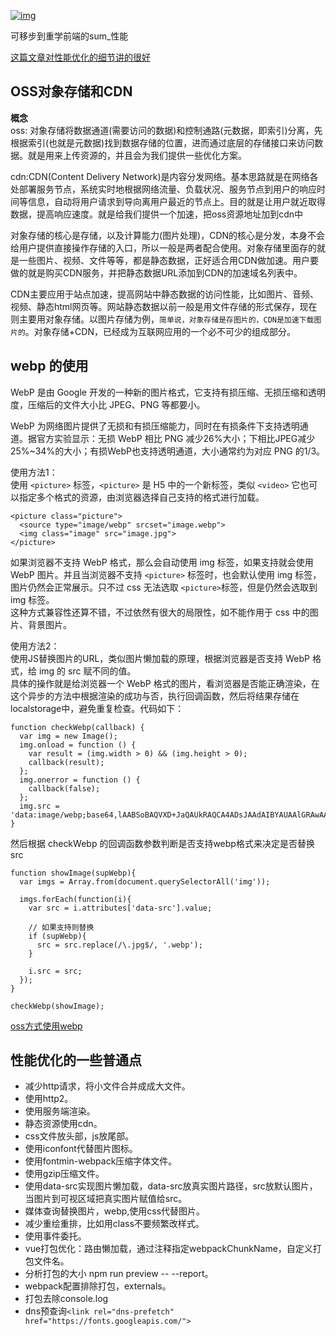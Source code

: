 <a data-fancybox title="img" href="https://p9-juejin.byteimg.com/tos-cn-i-k3u1fbpfcp/c840271dc457409baa0ed1996f38ed04~tplv-k3u1fbpfcp-watermark.awebp">![img](https://p9-juejin.byteimg.com/tos-cn-i-k3u1fbpfcp/c840271dc457409baa0ed1996f38ed04~tplv-k3u1fbpfcp-watermark.awebp)</a>

可移步到重学前端的sum_性能 

[这篇文章对性能优化的细节讲的很好](https://juejin.cn/post/6949896020788690958)

## OSS对象存储和CDN

**概念**<br>
oss: 对象存储将数据通道(需要访问的数据)和控制通路(元数据，即索引)分离，先根据索引(也就是元数据)找到数据存储的位置，进而通过底层的存储接口来访问数据。就是用来上传资源的，并且会为我们提供一些优化方案。

cdn:CDN(Content Delivery Network)是内容分发网络。基本思路就是在网络各处部署服务节点，系统实时地根据网络流量、负载状况、服务节点到用户的响应时间等信息，自动将用户请求到导向离用户最近的节点上。目的就是让用户就近取得数据，提高响应速度。就是给我们提供一个加速，把oss资源地址加到cdn中

对象存储的核心是存储，以及计算能力(图片处理)，CDN的核心是分发，本身不会给用户提供直接操作存储的入口，所以一般是两者配合使用。对象存储里面存的就是一些图片、视频、文件等等，都是静态数据，正好适合用CDN做加速。用户要做的就是购买CDN服务，并把静态数据URL添加到CDN的加速域名列表中。

CDN主要应用于站点加速，提高网站中静态数据的访问性能，比如图片、音频、视频、静态html网页等。网站静态数据以前一般是用文件存储的形式保存，现在则主要用对象存储。以图片存储为例，`简单说，对象存储是存图片的，CDN是加速下载图片的`。对象存储+CDN，已经成为互联网应用的一个必不可少的组成部分。

## webp 的使用
WebP 是由 Google 开发的一种新的图片格式，它支持有损压缩、无损压缩和透明度，压缩后的文件大小比 JPEG、PNG 等都要小。

WebP 为网络图片提供了无损和有损压缩能力，同时在有损条件下支持透明通道。据官方实验显示：无损 WebP 相比 PNG 减少26%大小；下相比JPEG减少25%~34%的大小；有损WebP也支持透明通道，大小通常约为对应 PNG 的1/3。

使用方法1：<br/>
使用 `<picture>` 标签，`<picture>` 是 H5 中的一个新标签，类似 `<video>` 它也可以指定多个格式的资源，由浏览器选择自己支持的格式进行加载。<br/>
```
<picture class="picture">
  <source type="image/webp" srcset="image.webp">
  <img class="image" src="image.jpg">
</picture>
```
如果浏览器不支持 WebP 格式，那么会自动使用 img 标签，如果支持就会使用 WebP 图片。并且当浏览器不支持 `<picture>` 标签时，也会默认使用 img 标签，图片仍然会正常展示。只不过 css 无法选取 `<picture>`标签，但是仍然会选取到 img 标签。<br>
这种方式兼容性还算不错，不过依然有很大的局限性，如不能作用于 css 中的图片、背景图片。

使用方法2：<br>
使用JS替换图片的URL，类似图片懒加载的原理，根据浏览器是否支持 WebP 格式，给 img 的 src 赋不同的值。<br>
具体的操作就是给浏览器一个 WebP 格式的图片，看浏览器是否能正确渲染，在这个异步的方法中根据渲染的成功与否，执行回调函数，然后将结果存储在localstorage中，避免重复检查。代码如下：
```
function checkWebp(callback) {
  var img = new Image();
  img.onload = function () {
    var result = (img.width > 0) && (img.height > 0);
    callback(result);
  };
  img.onerror = function () {
    callback(false);
  };
  img.src = 'data:image/webp;base64,lAABSoBAQVXD+JaQAUkRAQCA4ADsJAAdAIBYAUAAlGRAwAA3AAEAA';
}
```
然后根据 checkWebp 的回调函数参数判断是否支持webp格式来决定是否替换src
```
function showImage(supWebp){
  var imgs = Array.from(document.querySelectorAll('img'));

  imgs.forEach(function(i){
    var src = i.attributes['data-src'].value;

	// 如果支持则替换
    if (supWebp){
      src = src.replace(/\.jpg$/, '.webp');
    }

    i.src = src;
  });
}

checkWebp(showImage);
```

[oss方式使用webp](https://www.zybuluo.com/hopefrontEnd/note/1317978)

## 性能优化的一些普通点
- 减少http请求，将小文件合并成成大文件。
- 使用http2。
- 使用服务端渲染。
- 静态资源使用cdn。
- css文件放头部，js放尾部。
- 使用iconfont代替图片图标。
- 使用fontmin-webpack压缩字体文件。
- 使用gzip压缩文件。
- 使用data-src实现图片懒加载，data-src放真实图片路径，src放默认图片，当图片到可视区域把真实图片赋值给src。
- 媒体查询替换图片，webp,使用css代替图片。
- 减少重绘重排，比如用class不要频繁改样式。
- 使用事件委托。
- vue打包优化：路由懒加载，通过注释指定webpackChunkName，自定义打包文件名。
- 分析打包的大小 npm run preview -- --report。
- webpack配置排除打包，externals。
- 打包去除console.log
- dns预查询`<link rel="dns-prefetch" href="https://fonts.googleapis.com/">` 